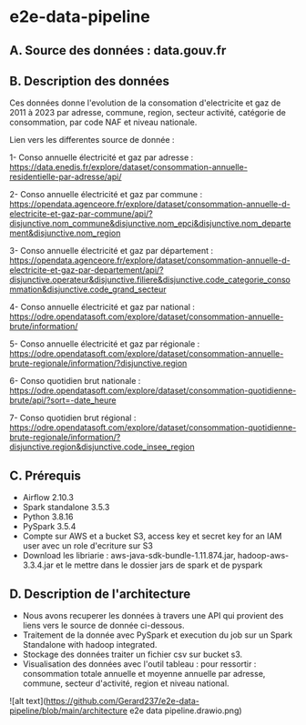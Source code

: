 # e2e-data-pipeline

## A. Source des données : data.gouv.fr

## B. Description des données

Ces données donne l'evolution de la consomation d'electricite et gaz de 2011 à 2023 par adresse, commune, region, secteur activité, catégorie de consommation, par code NAF et niveau nationale.

Lien vers les differentes source de donnée : 

1- Conso annuelle électricité et gaz par adresse : https://data.enedis.fr/explore/dataset/consommation-annuelle-residentielle-par-adresse/api/

2- Conso annuelle électricité et gaz par commune : https://opendata.agenceore.fr/explore/dataset/consommation-annuelle-d-electricite-et-gaz-par-commune/api/?disjunctive.nom_commune&disjunctive.nom_epci&disjunctive.nom_departement&disjunctive.nom_region

3- Conso annuelle électricité et gaz par département : https://opendata.agenceore.fr/explore/dataset/consommation-annuelle-d-electricite-et-gaz-par-departement/api/?disjunctive.operateur&disjunctive.filiere&disjunctive.code_categorie_consommation&disjunctive.code_grand_secteur

4- Conso annuelle électricité et gaz par national : https://odre.opendatasoft.com/explore/dataset/consommation-annuelle-brute/information/

5- Conso annuelle électricité et gaz par régionale : https://odre.opendatasoft.com/explore/dataset/consommation-annuelle-brute-regionale/information/?disjunctive.region

6- Conso quotidien brut nationale : https://odre.opendatasoft.com/explore/dataset/consommation-quotidienne-brute/api/?sort=-date_heure

7- Conso quotidien brut régional : https://odre.opendatasoft.com/explore/dataset/consommation-quotidienne-brute-regionale/information/?disjunctive.region&disjunctive.code_insee_region

## C. Prérequis

- Airflow 2.10.3
- Spark standalone 3.5.3
- Python 3.8.16
- PySpark 3.5.4
- Compte sur AWS et a bucket S3, access key et secret key for an IAM user avec un role d'ecriture sur S3
- Download les libriarie : aws-java-sdk-bundle-1.11.874.jar, hadoop-aws-3.3.4.jar et le mettre dans le dossier jars de spark et de pyspark

## D. Description de l'architecture

- Nous avons recuperer les données à travers une API qui provient des liens vers le source de donnée ci-dessous.
- Traitement de la donnée avec PySpark et execution du job sur un Spark Standalone with hadoop integrated.
- Stockage des données traiter un fichier csv sur bucket s3.
- Visualisation des données avec l'outil tableau : pour ressortir : consommation totale annuelle et moyenne annuelle par adresse, commune, secteur d'activité, region et niveau national.

![alt text](https://github.com/Gerard237/e2e-data-pipeline/blob/main/architecture e2e data pipeline.drawio.png)



